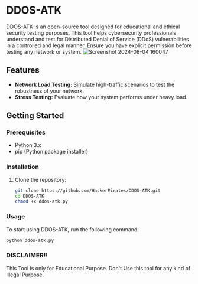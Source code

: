 # DDOS-ATK

DDOS-ATK is an open-source tool designed for educational and ethical security testing purposes. This tool helps cybersecurity professionals understand and test for Distributed Denial of Service (DDoS) vulnerabilities in a controlled and legal manner. Ensure you have explicit permission before testing any network or system.
![Screenshot 2024-08-04 160047](https://github.com/user-attachments/assets/373e2fbf-5869-4a71-91d3-8f88cd268174)
## Features

- **Network Load Testing:** Simulate high-traffic scenarios to test the robustness of your network.
- **Stress Testing:** Evaluate how your system performs under heavy load.

## Getting Started

### Prerequisites

- Python 3.x
- pip (Python package installer)

### Installation

1. Clone the repository:
    ```sh
    git clone https://github.com/HackerPirates/DDOS-ATK.git
    cd DDOS-ATK
    chmod +x ddos-atk.py
    ```

### Usage

To start using DDOS-ATK, run the following command:

```sh
python ddos-atk.py
```


### DISCLAIMER!!
This Tool is only for Educational Purpose. Don't Use this tool for any kind of Illegal Purpose.

